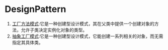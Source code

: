 # DesignPattern

1. [工厂方法模式](https://github.com/ZhaoJiangJiang/DesignPattern/tree/main/FactoryMethod):它是一种创建型设计模式，其在父类中提供一个创建对象的方法，允许子类决定实例化对象的类型。
2. [抽象工厂模式](https://github.com/ZhaoJiangJiang/DesignPattern/tree/main/AbstractFactory):它是一种创建型设计模式，它能创建一系列相关的对象，而无需指定其具体类。
